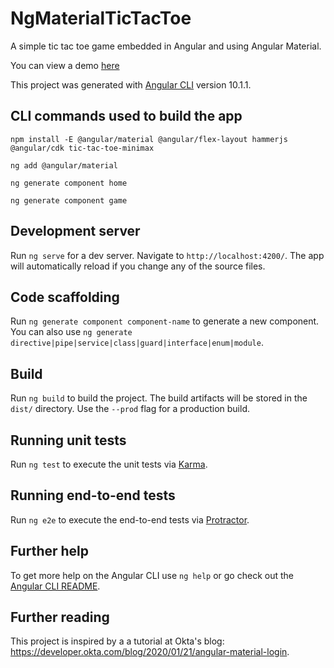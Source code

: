 # NgMaterialTicTacToe

A simple tic tac toe game embedded in Angular and using Angular Material.

You can view a demo [here](https://ng-material-tic-tac-toe.web.app/)

This project was generated with [Angular CLI](https://github.com/angular/angular-cli) version 10.1.1.

## CLI commands used to build the app

`npm install -E @angular/material @angular/flex-layout hammerjs @angular/cdk tic-tac-toe-minimax`

`ng add @angular/material`

`ng generate component home`

`ng generate component game`

## Development server

Run `ng serve` for a dev server. Navigate to `http://localhost:4200/`. The app will automatically reload if you change any of the source files.

## Code scaffolding

Run `ng generate component component-name` to generate a new component. You can also use `ng generate directive|pipe|service|class|guard|interface|enum|module`.

## Build

Run `ng build` to build the project. The build artifacts will be stored in the `dist/` directory. Use the `--prod` flag for a production build.

## Running unit tests

Run `ng test` to execute the unit tests via [Karma](https://karma-runner.github.io).

## Running end-to-end tests

Run `ng e2e` to execute the end-to-end tests via [Protractor](http://www.protractortest.org/).

## Further help

To get more help on the Angular CLI use `ng help` or go check out the [Angular CLI README](https://github.com/angular/angular-cli/blob/master/README.md).

## Further reading

This project is inspired by a a tutorial at Okta's blog: https://developer.okta.com/blog/2020/01/21/angular-material-login.
